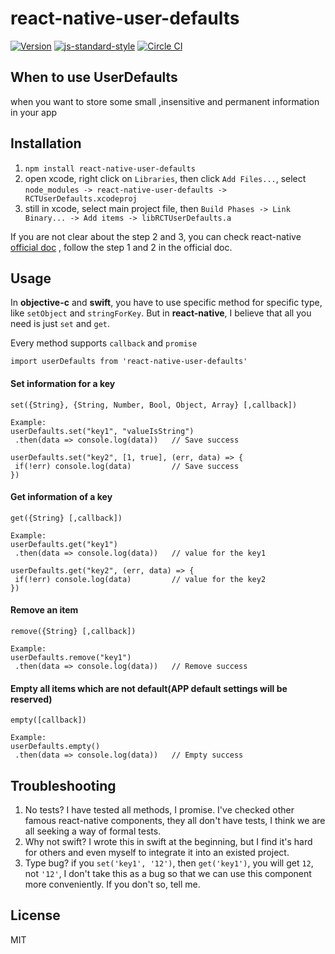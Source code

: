 # react-native-user-defaults
[![Version](http://img.shields.io/npm/v/react-native-user-defaults.svg)](https://www.npmjs.org/package/react-native-user-defaults)
[![js-standard-style](https://img.shields.io/badge/code%20style-standard-brightgreen.svg?style=flat)](https://github.com/feross/standard)
[![Circle CI](https://circleci.com/gh/wwayne/react-native-user-defaults/tree/master.svg?style=svg)](https://circleci.com/gh/wwayne/react-native-user-defaults/tree/master)

## When to use UserDefaults
when you want to store some small ,insensitive and permanent information in your app

## Installation

1. `npm install react-native-user-defaults`
2. open xcode, right click on `Libraries`, then click `Add Files...`, select `node_modules -> react-native-user-defaults -> RCTUserDefaults.xcodeproj`
3. still in xcode, select main project file, then `Build Phases -> Link Binary... -> Add items -> libRCTUserDefaults.a`

If you are not clear about the step 2 and 3, you can check react-native [official doc](https://facebook.github.io/react-native/docs/linking-libraries-ios.html#content) , follow the step 1 and 2 in the official doc.

## Usage
In **objective-c** and **swift**, you have to use specific method for specific type, like `setObject` and `stringForKey`. But in **react-native**, I believe that all you need is just `set` and `get`.

Every method supports `callback` and `promise`

```
import userDefaults from 'react-native-user-defaults'
```
#### Set information for a key

```
set({String}, {String, Number, Bool, Object, Array} [,callback])

Example:
userDefaults.set("key1", "valueIsString")
 .then(data => console.log(data))   // Save success

userDefaults.set("key2", [1, true], (err, data) => {
 if(!err) console.log(data)         // Save success
})
```

#### Get information of a key

```
get({String} [,callback])

Example:
userDefaults.get("key1")
 .then(data => console.log(data))   // value for the key1

userDefaults.get("key2", (err, data) => {
 if(!err) console.log(data)         // value for the key2
})
```

#### Remove an item

```
remove({String} [,callback])

Example:
userDefaults.remove("key1")
 .then(data => console.log(data))   // Remove success
```

#### Empty all items which are not default(APP default settings will be reserved)

```
empty([callback])

Example:
userDefaults.empty()
 .then(data => console.log(data))   // Empty success
```

## Troubleshooting

1. No tests? I have tested all methods, I promise. I've checked other famous react-native components, they all don't have tests, I think we are all seeking a way of formal tests.
2. Why not swift? I wrote this in swift at the beginning, but I find it's hard for others and even myself to integrate it into an existed project.
3. Type bug? if you `set('key1', '12')`, then `get('key1')`, you will get `12`, not `'12'`, I don't take this as a bug so that we can use this component more conveniently. If you don't so, tell me.

## License
MIT
